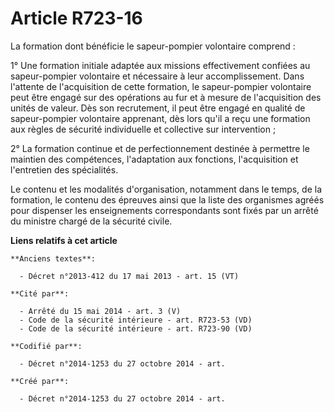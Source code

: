 # Article R723-16

La formation dont bénéficie le sapeur-pompier volontaire comprend :

1° Une formation initiale adaptée aux missions effectivement confiées au sapeur-pompier volontaire et nécessaire à leur
accomplissement. Dans l'attente de l'acquisition de cette formation, le sapeur-pompier volontaire peut être engagé sur des
opérations au fur et à mesure de l'acquisition des unités de valeur. Dès son recrutement, il peut être engagé en qualité de
sapeur-pompier volontaire apprenant, dès lors qu'il a reçu une formation aux règles de sécurité individuelle et collective
sur intervention ;

2° La formation continue et de perfectionnement destinée à permettre le maintien des compétences, l'adaptation aux fonctions,
l'acquisition et l'entretien des spécialités.

Le contenu et les modalités d'organisation, notamment dans le temps, de la formation, le contenu des épreuves ainsi que la
liste des organismes agréés pour dispenser les enseignements correspondants sont fixés par un arrêté du ministre chargé de la
sécurité civile.

**Liens relatifs à cet article**

	**Anciens textes**:

	  - Décret n°2013-412 du 17 mai 2013 - art. 15 (VT)

	**Cité par**:

	  - Arrêté du 15 mai 2014 - art. 3 (V)
	  - Code de la sécurité intérieure - art. R723-53 (VD)
	  - Code de la sécurité intérieure - art. R723-90 (VD)

	**Codifié par**:

	  - Décret n°2014-1253 du 27 octobre 2014 - art.

	**Créé par**:

	  - Décret n°2014-1253 du 27 octobre 2014 - art.

